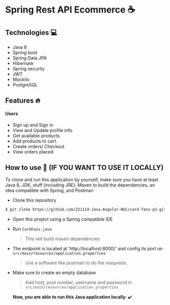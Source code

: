 # Spring Rest API Ecommerce :coffee:



## Technologies :computer:

- Java 8
- Spring boot
- Spring Data JPA 
- Hibernate
- Spring security 
- JWT
- Mockito
- PostgreSQL

## Features :fire: 

#### Users
- Sign up and Sign in
- View and Update profile info
- Get available products
- Add products to cart.
- Create orders/ Checkout
- View orders placed



## How to use :wave: (IF YOU WANT TO USE IT LOCALLY) 

To clone and run this application by yourself, make sure you have at least Java 8, JDK, stuff (including JRE), Maven to build the dependencies,
an idea compatible with Spring, and Postman 

- Clone this repository
```bash
$ git clone https://github.com/221114-Java-Angular-NGC/card-fans-p2.git
```
- Open this project using a Spring compatible IDE

- Run ```CardFans.java```
  > This will build maven dependencies 

- The endpoint is located at 'http://localhost:8000/' and config its port on ```src/main/resources/application.properties```
  > Use a software like postman to do the resquests. 
  
- Make sure to create an empty database 
  > Add host, post number, username and password in ```src/main/resources/application.properties```



  **Now, you are able to run this Java application locally.** :heavy_check_mark:
